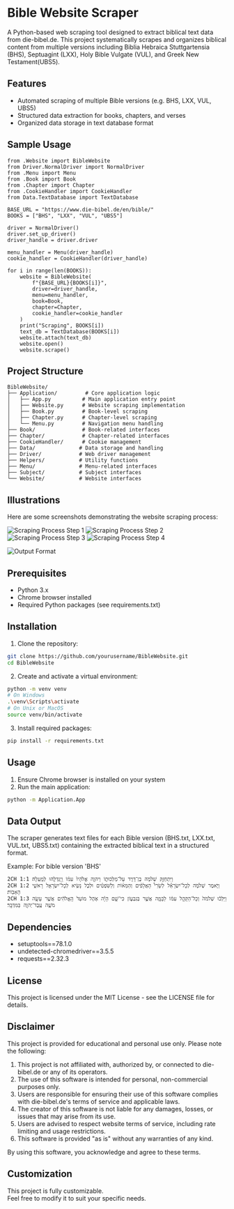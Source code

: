 # Bible Website Scraper

A Python-based web scraping tool designed to extract biblical text data from die-bibel.de. This project systematically scrapes and organizes biblical content from multiple versions including Biblia Hebraica Stuttgartensia (BHS), Septuagint (LXX), Holy Bible Vulgate (VUL), and Greek New Testament(UBS5).

## Features

- Automated scraping of multiple Bible versions (e.g. BHS, LXX, VUL, UBS5)
- Structured data extraction for books, chapters, and verses
- Organized data storage in text database format

## Sample Usage

```
from .Website import BibleWebsite
from Driver.NormalDriver import NormalDriver
from .Menu import Menu
from .Book import Book
from .Chapter import Chapter
from .CookieHandler import CookieHandler
from Data.TextDatabase import TextDatabase

BASE_URL = "https://www.die-bibel.de/en/bible/"
BOOKS = ["BHS", "LXX", "VUL", "UBS5"]

driver = NormalDriver()
driver.set_up_driver()
driver_handle = driver.driver

menu_handler = Menu(driver_handle)
cookie_handler = CookieHandler(driver_handle)

for i in range(len(BOOKS)):
    website = BibleWebsite(
        f"{BASE_URL}{BOOKS[i]}",
        driver=driver_handle,
        menu=menu_handler,
        book=Book,       
        chapter=Chapter,
        cookie_handler=cookie_handler
    )
    print("Scraping", BOOKS[i])
    text_db = TextDatabase(BOOKS[i])
    website.attach(text_db)
    website.open()
    website.scrape()

```
## Project Structure

```
BibleWebsite/
├── Application/         # Core application logic
│   ├── App.py          # Main application entry point
│   ├── Website.py      # Website scraping implementation
│   ├── Book.py         # Book-level scraping
│   ├── Chapter.py      # Chapter-level scraping
│   └── Menu.py         # Navigation menu handling
├── Book/               # Book-related interfaces
├── Chapter/            # Chapter-related interfaces
├── CookieHandler/      # Cookie management
├── Data/              # Data storage and handling
├── Driver/            # Web driver management
├── Helpers/           # Utility functions
├── Menu/              # Menu-related interfaces
├── Subject/           # Subject interfaces
└── Website/           # Website interfaces

```

## Illustrations

Here are some screenshots demonstrating the website scraping process:


![Scraping Process Step 1](Illustrations/1.png)
![Scraping Process Step 2](Illustrations/2.png)
![Scraping Process Step 3](Illustrations/3.png)
![Scraping Process Step 4](Illustrations/4.png)

![Output Format](Illustrations/output_format.png)


## Prerequisites

- Python 3.x
- Chrome browser installed
- Required Python packages (see requirements.txt)

## Installation

1. Clone the repository:
```bash
git clone https://github.com/yourusername/BibleWebsite.git
cd BibleWebsite
```

2. Create and activate a virtual environment:
```bash
python -m venv venv
# On Windows
.\venv\Scripts\activate
# On Unix or MacOS
source venv/bin/activate
```

3. Install required packages:
```bash
pip install -r requirements.txt
```

## Usage

1. Ensure Chrome browser is installed on your system
2. Run the main application:
```bash
python -m Application.App
```


## Data Output

The scraper generates text files for each Bible version (BHS.txt, LXX.txt, VUL.txt, UBS5.txt) containing the extracted biblical text in a structured format.

Example: For bible version 'BHS'
```
2CH 1:1	וַיִּתְחַזֵּ֛ק שְׁלֹמֹ֥ה בֶן־דָּוִ֖יד עַל־מַלְכוּת֑וֹ וַיהוָ֤ה אֱלֹהָיו֙ עִמּ֔וֹ וַֽיְגַדְּלֵ֖הוּ לְמָֽעְלָה׃
2CH 1:2	וַיֹּ֣אמֶר שְׁלֹמֹ֣ה לְכָל־יִשְׂרָאֵ֡ל לְשָׂרֵי֩ הָאֲלָפִ֨ים וְהַמֵּא֜וֹת וְלַשֹּֽׁפְטִ֗ים וּלְכֹ֛ל נָשִׂ֥יא לְכָל־יִשְׂרָאֵ֖ל רָאשֵׁ֥י הָאָבֽוֹת׃
2CH 1:3	וַיֵּלְכ֗וּ שְׁלֹמֹה֙ וְכָל־הַקָּהָ֣ל עִמּ֔וֹ לַבָּמָ֖ה אֲשֶׁ֣ר בְּגִבְע֑וֹן כִּי־שָׁ֣ם הָיָ֗ה אֹ֤הֶל מוֹעֵד֙ הָֽאֱלֹהִ֔ים אֲשֶׁ֥ר עָשָׂ֛ה מֹשֶׁ֥ה עֶֽבֶד־יְהוָ֖ה בַּמִּדְבָּֽר׃
```

## Dependencies

- setuptools==78.1.0
- undetected-chromedriver==3.5.5
- requests==2.32.3
 

## License

This project is licensed under the MIT License - see the LICENSE file for details.

## Disclaimer

This project is provided for educational and personal use only. Please note the following:

1. This project is not affiliated with, authorized by, or connected to die-bibel.de or any of its operators.
2. The use of this software is intended for personal, non-commercial purposes only.
3. Users are responsible for ensuring their use of this software complies with die-bibel.de's terms of service and applicable laws.
4. The creator of this software is not liable for any damages, losses, or issues that may arise from its use.
5. Users are advised to respect website terms of service, including rate limiting and usage restrictions.
6. This software is provided "as is" without any warranties of any kind.

By using this software, you acknowledge and agree to these terms.


## Customization

This project is fully customizable.  
Feel free to modify it to suit your specific needs.

